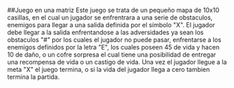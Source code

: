 ##Juego en una matriz
Este juego se trata de un pequeño mapa de 10x10 casillas, en el cual un jugador
se enfrentrara a una serie de obstaculos, enemigos para llegar a una salida
definida por el símbolo "X". El jugador debe llegar a la salida enfrentandose
a las adversidades ya sean los obstaculos "#" por los cuales el jugador no puede
pasar, enfrentarse a los enemigos definidos por la letra "E", los cuales poseen
45 de vida y hacen 10 de daño, o un cofre sorpresa el cual tiene una posibilidad
de entregar una recompensa de vida o un castigo de vida. Una vez el jugador
llegue a la meta "X" el juego termina, o si la vida del jugador llega a cero
tambien termina la partida.